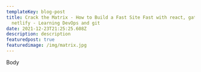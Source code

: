 ```yaml
---
templateKey: blog-post
title: Crack the Matrix - How to Build a Fast Site Fast with react, gatsby, and
  netlify - Learning DevOps and git
date: 2021-12-23T21:25:25.608Z
description: description
featuredpost: true
featuredimage: /img/matrix.jpg
---
```

Body